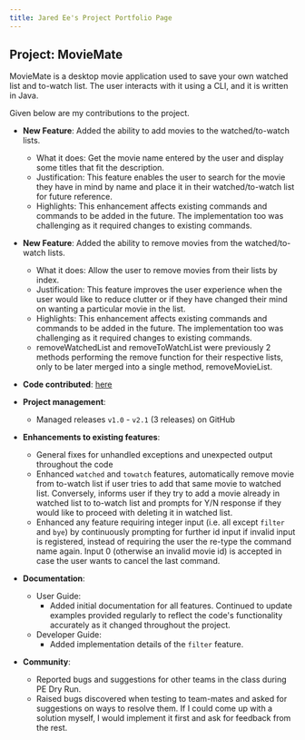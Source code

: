 ```yaml
---
title: Jared Ee's Project Portfolio Page
---
```


## Project: MovieMate

MovieMate is a desktop movie application used to save your own watched list and to-watch list.
The user interacts with it using a CLI, and it is written in Java.

Given below are my contributions to the project.

* **New Feature**: Added the ability to add movies to the watched/to-watch lists.
    * What it does: Get the movie name entered by the user and display some titles that fit the description.
    * Justification: This feature enables the user to search for the movie they have in mind by name and place it in their watched/to-watch list for future reference.
    * Highlights: This enhancement affects existing commands and commands to be added in the future. The implementation too was challenging as it required changes to existing commands.

* **New Feature**: Added the ability to remove movies from the watched/to-watch lists.
    * What it does: Allow the user to remove movies from their lists by index.
    * Justification: This feature improves the user experience when the user would like to reduce clutter or if they have changed their mind on wanting a particular movie in the list.
    * Highlights: This enhancement affects existing commands and commands to be added in the future. The implementation too was challenging as it required changes to existing commands.
    * removeWatchedList and removeToWatchList were previously 2 methods performing the remove function for their respective lists, only to be later merged into a single method, removeMovieList.


* **Code contributed**: [here](https://nus-cs2113-ay2223s2.github.io/tp-dashboard/?search=jared-ee&breakdown=true)
* **Project management**:
    * Managed releases `v1.0` - `v2.1` (3 releases) on GitHub

* **Enhancements to existing features**:
    * General fixes for unhandled exceptions and unexpected output throughout the code
    * Enhanced `watched` and `towatch` features, automatically remove movie from to-watch list if user tries to add that same movie to watched list. Conversely, informs user if they try to add a movie already in watched list to to-watch list and prompts for Y/N response if they would like to proceed with deleting it in watched list.
    * Enhanced any feature requiring integer input (i.e. all except `filter` and `bye`) by continuously prompting for further id input if invalid input is registered, instead of requiring the user the re-type the command name again. Input 0 (otherwise an invalid movie id) is accepted in case the user wants to cancel the last command.

<div style="page-break-after: always;"></div>

* **Documentation**:
    * User Guide:
        * Added initial documentation for all features. Continued to update examples provided regularly to reflect the code's functionality accurately as it changed throughout the project. 
    * Developer Guide:
        * Added implementation details of the `filter` feature.

* **Community**:
    * Reported bugs and suggestions for other teams in the class during PE Dry Run.
    * Raised bugs discovered when testing to team-mates and asked for suggestions on ways to resolve them. If I could come up with a solution myself, I would implement it first and ask for feedback from the rest.
